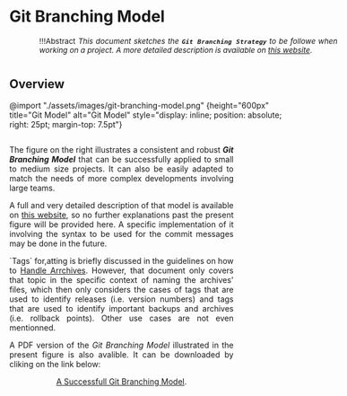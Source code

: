 # Git Branching Model

<div style="width: 38em; font-size: normal; margin-left: 40pt; margin-bottom: 30pt">
<div style="font-size: 95%; text-align: justify;">

!!!Abstract
    *This document sketches the **`Git Branching Strategy`** to be followe when working on a
    project. A more detailed description is available on
    [this website](https://nvie.com/posts/a-successful-git-branching-model/)*.

</div></div>

## Overview

@import "./assets/images/git-branching-model.png" {height="600px" title="Git Model" alt="Git Model" style="display: inline; position: absolute; right: 25pt; margin-top: 7.5pt"}

<div style="display: inline-block;  width:400px; text-align: justify">
<p>The figure on the right illustrates a consistent and robust <b><i>Git Branching Model</i></b> that can be successfully applied to small to medium size projects. It can also be easily adapted to match the needs of more complex developments involving large teams.</p>
<p>
A full and very detailed description of that model is available on <a href="https://nvie.com/posts/a-successful-git-branching-model/" target="blank">this website</a>, so no further explanations past the present figure will be provided here. A specific implementation of it involving the syntax to be used for the commit messages may be done in the future.
</p>
<p>
`Tags` for,atting is briefly discussed in the guidelines on how to <a href="../handling-archives/handling-archives.md">Handle Arrchives</a>. However, that document only covers that topic in the specific context of naming the archives' files, which then only considers the cases of tags that are used to identify releases (i.e. version numbers) and tags that are used to identify important backups and archives (i.e. rollback points). Other use cases are not even mentionned.
</p>
<p>
 A  PDF version of the  <i>Git Branching Model</i> illustrated in the present figure is also avalible. It can be downloaded by cliking on the link below:
 <div style="text-align:center; margin: 1ex 0 1ex 0">
 <a href="./assets/images/git-model.pdf" target="blank">A Successfull Git Branching Model</a>.
 </div>
</div>
